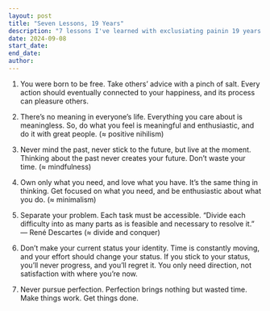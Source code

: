 ```yaml
---
layout: post
title: "Seven Lessons, 19 Years"
description: "7 lessons I've learned with exclusiating painin 19 years of my life"
date: 2024-09-08
start_date: 
end_date: 
author: 
---
```


1. You were born to be free. Take others’ advice with a pinch of salt. Every action should eventually connected to your happiness, and its process can pleasure others.

2. There’s no meaning in everyone’s life. Everything you care about is meaningless. So, do what you feel is meaningful and enthusiastic, and do it with great people. (≈ positive nihilism)

3. Never mind the past, never stick to the future, but live at the moment. Thinking about the past never creates your future. Don’t waste your time. (≈ mindfulness)

4. Own only what you need, and love what you have. It’s the same thing in thinking. Get focused on what you need, and be enthusiastic about what you do. (≈ minimalism)

5. Separate your problem. Each task must be accessible. “Divide each difficulty into as many parts as is feasible and necessary to resolve it.” — René Descartes (≈ divide and conquer)

6. Don’t make your current status your identity. Time is constantly moving, and your effort should change your status. If you stick to your status, you’ll never progress, and you’ll regret it. You only need direction, not satisfaction with where you’re now.

7. Never pursue perfection. Perfection brings nothing but wasted time. Make things work. Get things done.